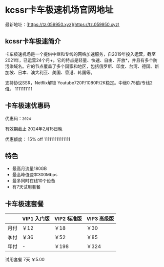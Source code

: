 # kcssr卡车极速机场官网地址

最新地址：[https://tz.059950.xyz](https://tz.059950.xyz)

## kcssr卡车极速简介

卡车极速机场是一个提供中继和专线的网络加速服务，自2019年投入运营，截至2021年，已运营24个月+。它的特点是轻量、快速、自由、开放*，并且有多个防污染域名。它的节点覆盖了多个国家和地区，包括俄罗斯、印度、台湾、德国、新加坡、日本、澳大利亚、美国、香港、韩国等。

支持协议SSR，Netflix解锁 Youtube720P/1080P/2K稳定。中继0.75倍/专线2倍。
1111111111
## 卡车极速优惠码

优惠码：`2024`

有效期截止 2024年2月15日晚

优惠额度： 15% off
111111111111111
## 特色

* 最高月流量180GB
* 最高峰值速率300Mbps
* 最多同时在线10个设备
* 有7天试用套餐

## 卡车极速套餐

||VIP1 入门版|VIP2 标准版|VIP3 高级版|
|----|----|----|----|
|月付|￥12|￥18|￥30|
|季付|￥36|￥52|￥85|
|年付|-|￥198|￥324|

试用套餐 7天 ￥5.00
